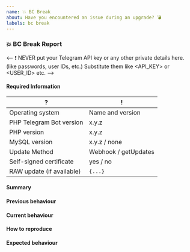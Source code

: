 ```yaml
---
name: 💥 BC Break
about: Have you encountered an issue during an upgrade? 💣
labels: bc break
---
```


<!--
Before reporting a BC break, please consult the changelog and wiki entry for the particular version to make sure it's not an expected change:
- https://github.com/php-telegram-bot/core/blob/master/CHANGELOG.md
- https://github.com/php-telegram-bot/core/wiki/Breaking-backwards-compatibility
-->

### 💥 BC Break Report

<--
❗ NEVER put your Telegram API key or any other private details here. (like passwords, user IDs, etc.)
Substitute them like <API_KEY> or <USER_ID> etc.
-->

#### Required Information

<!-- Fill in the relevant information below to help triage your pull request. -->
<!-- Please enter exact version numbers, not just "latest" etc.! -->

|  ?                        |  !
| ---                       | ---
| Operating system          | Name and version
| PHP Telegram Bot version  | x.y.z
| PHP version               | x.y.z
| MySQL version             | x.y.z / none
| Update Method             | Webhook / getUpdates
| Self-signed certificate   | yes / no
| RAW update (if available) | `{...}`

#### Summary

<!-- Provide a summary describing the problem you are experiencing. -->

#### Previous behaviour

<!-- What was the previous (working) behaviour? -->

#### Current behaviour

<!-- What is the current (broken) behaviour? -->

#### How to reproduce

<!--
Provide steps to reproduce the bug.
If possible, also add any relevant code snippet.
-->

#### Expected behaviour

<!-- What was the expected (correct) behaviour? -->
